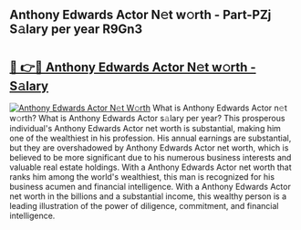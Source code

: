 ## Anthony Edwards Actor N𝚎t w𝚘rth - Part-PZj S𝚊lary per year R9Gn3

# <h2><a href="http://gc49fp7.nevu.top/?p=Anthony+Edwards+Actor">🔗 👉🔴 Anthony Edwards Actor N𝚎t w𝚘rth - S𝚊lary</a></h2>

[![Anthony Edwards Actor N𝚎t W𝚘rth](https://i.imgur.com/Oavwk0R.jpeg)](http://gc49fp7.nevu.top/?p=Anthony+Edwards+Actor)
What is Anthony Edwards Actor n𝚎t w𝚘rth? What is Anthony Edwards Actor s𝚊lary per year?
This prosperous individual's Anthony Edwards Actor net worth is substantial, making him one of the wealthiest in his profession. His annual earnings are substantial, but they are overshadowed by Anthony Edwards Actor net worth, which is believed to be more significant due to his numerous business interests and valuable real estate holdings. With a Anthony Edwards Actor net worth that ranks him among the world's wealthiest, this man is recognized for his business acumen and financial intelligence. With a Anthony Edwards Actor net worth in the billions and a substantial income, this wealthy person is a leading illustration of the power of diligence, commitment, and financial intelligence.
